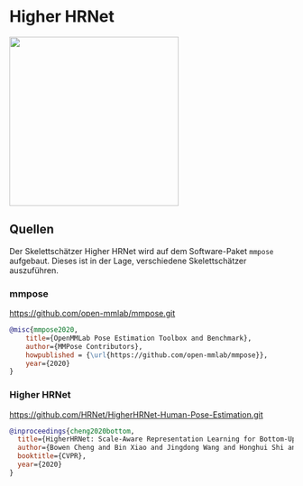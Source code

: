 # Higher HRNet

<img src="./demo.gif" height="300px" />

## Quellen
Der Skelettschätzer Higher HRNet wird auf dem Software-Paket `mmpose` aufgebaut.
Dieses ist in der Lage, verschiedene Skelettschätzer auszuführen.

### mmpose
https://github.com/open-mmlab/mmpose.git

```bibtex
@misc{mmpose2020,
    title={OpenMMLab Pose Estimation Toolbox and Benchmark},
    author={MMPose Contributors},
    howpublished = {\url{https://github.com/open-mmlab/mmpose}},
    year={2020}
}
```

### Higher HRNet
https://github.com/HRNet/HigherHRNet-Human-Pose-Estimation.git
```bibtex
@inproceedings{cheng2020bottom,
  title={HigherHRNet: Scale-Aware Representation Learning for Bottom-Up Human Pose Estimation},
  author={Bowen Cheng and Bin Xiao and Jingdong Wang and Honghui Shi and Thomas S. Huang and Lei Zhang},
  booktitle={CVPR},
  year={2020}
}
```